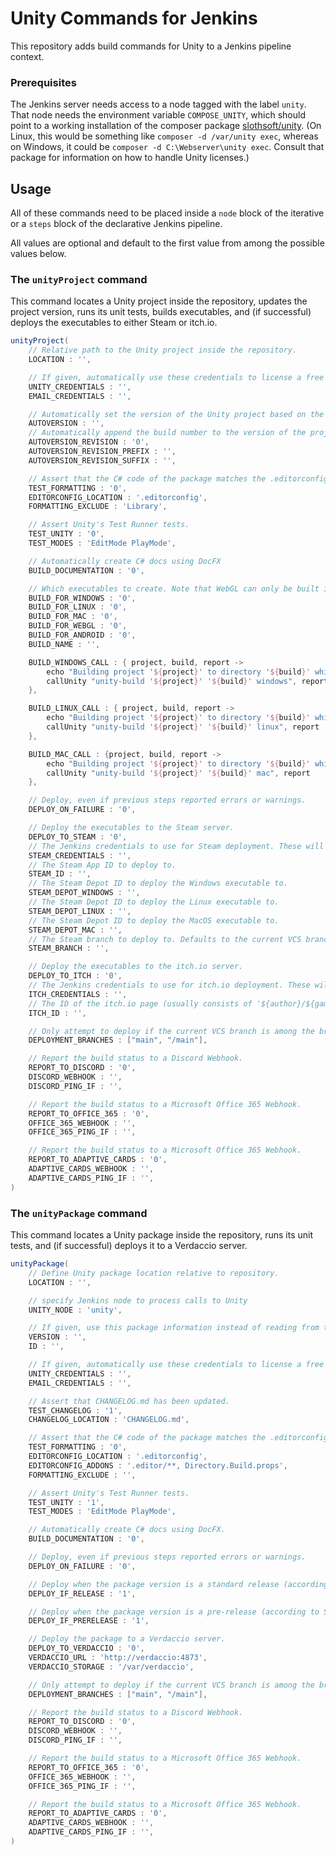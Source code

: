 # Unity Commands for Jenkins
This repository adds build commands for Unity to a Jenkins pipeline context.

### Prerequisites

The Jenkins server needs access to a node tagged with the label `unity`. That node needs the environment variable `COMPOSE_UNITY`, which should point to a working installation of the composer package [slothsoft/unity](https://github.com/Faulo/slothsoft-unity). (On Linux, this would be something like `composer -d /var/unity exec`, whereas on Windows, it could be `composer -d C:\Webserver\unity exec`. Consult that package for information on how to handle Unity licenses.)

## Usage
All of these commands need to be placed inside a `node` block of the iterative or a `steps` block of the declarative Jenkins pipeline.

All values are optional and default to the first value from among the possible values below.


### The `unityProject` command
This command locates a Unity project inside the repository, updates the project version, runs its unit tests, builds executables, and (if successful) deploys the executables to either Steam or itch.io.

```groovy
unityProject(
	// Relative path to the Unity project inside the repository.
	LOCATION : '',

	// If given, automatically use these credentials to license a free Unity version.
	UNITY_CREDENTIALS : '',
	EMAIL_CREDENTIALS : '',

	// Automatically set the version of the Unity project based on the tags and commits of the VCS. Can be '' (disabled), 'git' or 'plastic'.
	AUTOVERSION : '',
	// Automatically append the build number to the version of the project.
	AUTOVERSION_REVISION : '0',
	AUTOVERSION_REVISION_PREFIX : '',
	AUTOVERSION_REVISION_SUFFIX : '',

	// Assert that the C# code of the package matches the .editorconfig.
	TEST_FORMATTING : '0',
	EDITORCONFIG_LOCATION : '.editorconfig',
	FORMATTING_EXCLUDE : 'Library',

	// Assert Unity's Test Runner tests.
	TEST_UNITY : '0',
	TEST_MODES : 'EditMode PlayMode',

	// Automatically create C# docs using DocFX
	BUILD_DOCUMENTATION : '0',

	// Which executables to create. Note that WebGL can only be built if the project contains the "Slothsoft's UnityExtensions" package.
	BUILD_FOR_WINDOWS : '0',
	BUILD_FOR_LINUX : '0',
	BUILD_FOR_MAC : '0',
	BUILD_FOR_WEBGL : '0',
	BUILD_FOR_ANDROID : '0',
	BUILD_NAME : '',

	BUILD_WINDOWS_CALL : { project, build, report ->
		echo "Building project '${project}' to directory '${build}' while saving log in '${report}'..."
		callUnity "unity-build '${project}' '${build}' windows", report
	},

	BUILD_LINUX_CALL : { project, build, report ->
		echo "Building project '${project}' to directory '${build}' while saving log in '${report}'..."
		callUnity "unity-build '${project}' '${build}' linux", report
	},

	BUILD_MAC_CALL : {project, build, report ->
		echo "Building project '${project}' to directory '${build}' while saving log in '${report}'..."
		callUnity "unity-build '${project}' '${build}' mac", report
	},

	// Deploy, even if previous steps reported errors or warnings.
	DEPLOY_ON_FAILURE : '0',

	// Deploy the executables to the Steam server.
	DEPLOY_TO_STEAM : '0',
	// The Jenkins credentials to use for Steam deployment. These will be fed to `steamcmd` and should consist of user name and password.
	STEAM_CREDENTIALS : '',
	// The Steam App ID to deploy to.
	STEAM_ID : '',
	// The Steam Depot ID to deploy the Windows executable to.
	STEAM_DEPOT_WINDOWS : '',
	// The Steam Depot ID to deploy the Linux executable to.
	STEAM_DEPOT_LINUX : '',
	// The Steam Depot ID to deploy the MacOS executable to.
	STEAM_DEPOT_MAC : '',
	// The Steam branch to deploy to. Defaults to the current VCS branch with all slashes replaced with dashes ('/main/feature' becomes 'main-feature').
	STEAM_BRANCH : '',

	// Deploy the executables to the itch.io server.
	DEPLOY_TO_ITCH : '0',
	// The Jenkins credentials to use for itch.io deployment. These will be fed to `butler` and should consist of an authentification token.
	ITCH_CREDENTIALS : '',
	// The ID of the itch.io page (usually consists of '${author}/${game}').
	ITCH_ID : '',

	// Only attempt to deploy if the current VCS branch is among the branches listed. Note that Plastic's branches start with a slash.
	DEPLOYMENT_BRANCHES : ["main", "/main"],

	// Report the build status to a Discord Webhook.
	REPORT_TO_DISCORD : '0',
	DISCORD_WEBHOOK : '',
	DISCORD_PING_IF : '',

	// Report the build status to a Microsoft Office 365 Webhook.
	REPORT_TO_OFFICE_365 : '0',
	OFFICE_365_WEBHOOK : '',
	OFFICE_365_PING_IF : '',

	// Report the build status to a Microsoft Office 365 Webhook.
	REPORT_TO_ADAPTIVE_CARDS : '0',
	ADAPTIVE_CARDS_WEBHOOK : '',
	ADAPTIVE_CARDS_PING_IF : '',
)
```

### The `unityPackage` command

This command locates a Unity package inside the repository, runs its unit tests, and (if successful) deploys it to a Verdaccio server.

```groovy
unityPackage(
	// Define Unity package location relative to repository.
	LOCATION : '',

	// specify Jenkins node to process calls to Unity
	UNITY_NODE : 'unity',

	// If given, use this package information instead of reading from the package's package.json.
	VERSION : '',
	ID : '',

	// If given, automatically use these credentials to license a free Unity version.
	UNITY_CREDENTIALS : '',
	EMAIL_CREDENTIALS : '',

	// Assert that CHANGELOG.md has been updated.
	TEST_CHANGELOG : '1',
	CHANGELOG_LOCATION : 'CHANGELOG.md',

	// Assert that the C# code of the package matches the .editorconfig.
	TEST_FORMATTING : '0',
	EDITORCONFIG_LOCATION : '.editorconfig',
	EDITORCONFIG_ADDONS : '.editor/**, Directory.Build.props',
	FORMATTING_EXCLUDE : '',

	// Assert Unity's Test Runner tests.
	TEST_UNITY : '1',
	TEST_MODES : 'EditMode PlayMode',

	// Automatically create C# docs using DocFX.
	BUILD_DOCUMENTATION : '0',

	// Deploy, even if previous steps reported errors or warnings.
	DEPLOY_ON_FAILURE : '0',

	// Deploy when the package version is a standard release (according to SemVer)
	DEPLOY_IF_RELEASE : '1',

	// Deploy when the package version is a pre-release (according to SemVer)
	DEPLOY_IF_PRERELEASE : '1',

	// Deploy the package to a Verdaccio server.
	DEPLOY_TO_VERDACCIO : '0',
	VERDACCIO_URL : 'http://verdaccio:4873',
	VERDACCIO_STORAGE : '/var/verdaccio',

	// Only attempt to deploy if the current VCS branch is among the branches listed. Note that Plastic's branches start with a slash.
	DEPLOYMENT_BRANCHES : ["main", "/main"],

	// Report the build status to a Discord Webhook.
	REPORT_TO_DISCORD : '0',
	DISCORD_WEBHOOK : '',
	DISCORD_PING_IF : '',

	// Report the build status to a Microsoft Office 365 Webhook.
	REPORT_TO_OFFICE_365 : '0',
	OFFICE_365_WEBHOOK : '',
	OFFICE_365_PING_IF : '',

	// Report the build status to a Microsoft Office 365 Webhook.
	REPORT_TO_ADAPTIVE_CARDS : '0',
	ADAPTIVE_CARDS_WEBHOOK : '',
	ADAPTIVE_CARDS_PING_IF : '',
)
```
